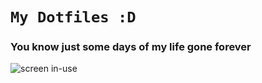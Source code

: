 # `My Dotfiles :D`
### You know just some days of my life gone forever  


![screen in-use](.screenshots/latest_screenshot.png)


